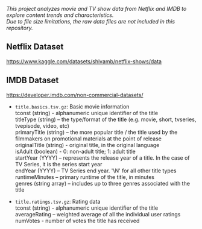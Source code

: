 *This project analyzes movie and TV show data from Netflix and IMDB to explore content trends and characteristics.* \
*Due to file size limitations, the raw data files are not included in this repository.*


## Netflix Dataset
https://www.kaggle.com/datasets/shivamb/netflix-shows/data
## IMDB Dataset
https://developer.imdb.com/non-commercial-datasets/

- `title.basics.tsv.gz`: Basic movie information\
tconst (string) - alphanumeric unique identifier of the title\
titleType (string) – the type/format of the title (e.g. movie, short, tvseries, tvepisode, video, etc)\
primaryTitle (string) – the more popular title / the title used by the filmmakers on promotional materials at the point of release\
originalTitle (string) - original title, in the original language\
isAdult (boolean) - 0: non-adult title; 1: adult title\
startYear (YYYY) – represents the release year of a title. In the case of TV Series, it is the series start year\
endYear (YYYY) – TV Series end year. '\N' for all other title types\
runtimeMinutes – primary runtime of the title, in minutes\
genres (string array) – includes up to three genres associated with the title

- `title.ratings.tsv.gz`: Rating data \
tconst (string) - alphanumeric unique identifier of the title \
averageRating – weighted average of all the individual user ratings \
numVotes - number of votes the title has received


